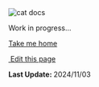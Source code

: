 <section class="lesli-parche-working">
    <img alt="cat docs" src="/images/cats/dev.png" />
    <p>Work in progress...</p>
    <a href="/">Take me home</a>
</section>

<section class="lesli-markdown-info">
    <p><a target="blank" href="https://github.com/LesliTech/Lesli/tree/master/docs/ruby-on-rails/courier.md"><i class="ri-external-link-fill"></i>&nbsp;Edit this page</a><p/>
    <p><b>Last Update: </b>2024/11/03</p>
</section>

<!-- This code was automatically generated -->
<!-- to update this docs please run rake docs:build -->

